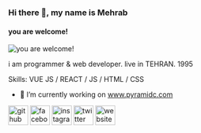 ### Hi there 👋, my name is Mehrab
#### you are welcome!
![you are welcome!](https://pbs.twimg.com/profile_banners/1301487331845828611/1599134258/600x200)

i am programmer & web developer.
live in TEHRAN.
1995

Skills: VUE JS / REACT / JS / HTML / CSS

- 🔭 I’m currently working on www.pyramidc.com 


[<img src='https://cdn.jsdelivr.net/npm/simple-icons@3.0.1/icons/github.svg' alt='github' height='40'>](https://github.com/mehrabb74)  [<img src='https://cdn.jsdelivr.net/npm/simple-icons@3.0.1/icons/facebook.svg' alt='facebook' height='40'>](https://www.facebook.com/mehrabb74)  [<img src='https://cdn.jsdelivr.net/npm/simple-icons@3.0.1/icons/instagram.svg' alt='instagram' height='40'>](https://www.instagram.com/mehrabb74/)  [<img src='https://cdn.jsdelivr.net/npm/simple-icons@3.0.1/icons/twitter.svg' alt='twitter' height='40'>](https://twitter.com/mehrabb74)  [<img src='https://cdn.jsdelivr.net/npm/simple-icons@3.0.1/icons/icloud.svg' alt='website' height='40'>](https://mehrabb74.github.io/)  
